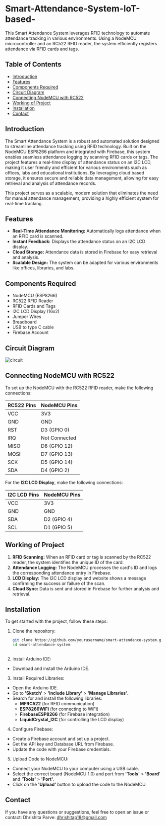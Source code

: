 # Smart-Attendance-System-IoT-based-
This Smart Attendance System leverages RFID technology to automate attendance tracking in various environments. Using a NodeMCU microcontroller and an RC522 RFID reader, the system efficiently registers attendance via RFID cards and tags.

## Table of Contents

- [Introduction](#introduction)
- [Features](#features)
- [Components Required](#components-required)
- [Circuit Diagram](#circuit-diagram)
- [Connecting NodeMCU with RC522](#connecting-nodemcu-with-rc522)
- [Working of Project](#Working-of-Project)
- [Installation](#installation)
- [Contact](#contact)

## Introduction

The Smart Attendance System is a robust and automated solution designed to streamline attendance tracking using RFID technology. Built on the NodeMCU ESP8266 platform and integrated with Firebase, this system enables seamless attendance logging by scanning RFID cards or tags. The project features a real-time display of attendance status on an I2C LCD, making it user friendly and efficient for various environments such as offices, labs and educational institutions. By leveraging cloud based storage, it ensures secure and reliable data management, allowing for easy retrieval and analysis of attendance records.

This project serves as a scalable, modern solution that eliminates the need for manual attendance management, providing a highly efficient system for real-time tracking.


## Features

- **Real-Time Attendance Monitoring:** Automatically logs attendance when an RFID card is scanned.
- **Instant Feedback:** Displays the attendance status on an I2C LCD display.
- **Cloud Storage:** Attendance data is stored in Firebase for easy retrieval and analysis.
- **Scalable Design:** The system can be adapted for various environments like offices, libraries, and labs.

## Components Required

- NodeMCU (ESP8266)
- RC522 RFID Reader
- RFID Cards and Tags
- I2C LCD Display (16x2)
- Jumper Wires
- Breadboard
- USB to type C cable
- Firebase Account

## Circuit Diagram

![circuit](https://github.com/user-attachments/assets/2ef07c8b-809c-4945-bb97-77c68fcb2296)


## Connecting NodeMCU with RC522

To set up the NodeMCU with the RC522 RFID reader, make the following connections:

| RC522 Pins  | NodeMCU Pins  |
|-------------|---------------|
| VCC         | 3V3           |
| GND         | GND           |
| RST         | D3 (GPIO 0)   |
| IRQ         | Not Connected |
| MISO        | D6 (GPIO 12)  |
| MOSI        | D7 (GPIO 13)  |
| SCK         | D5 (GPIO 14)  |
| SDA         | D4 (GPIO 2)   |

For the **I2C LCD Display**, make the following connections:

| I2C LCD Pins | NodeMCU Pins  |
|--------------|---------------|
| VCC          | 3V3           |
| GND          | GND           |
| SDA          | D2 (GPIO 4)   |
| SCL          | D1 (GPIO 5)   |


## Working of Project

1. **RFID Scanning:** When an RFID card or tag is scanned by the RC522 reader, the system identifies the unique ID of the card.
2. **Attendance Logging:** The NodeMCU processes the card's ID and logs the corresponding attendance entry in Firebase.
3. **LCD Display:** The I2C LCD display and website shows a message confirming the success or failure of the scan.
4. **Cloud Sync:** Data is sent and stored in Firebase for further analysis and retrieval.

## Installation

To get started with the project, follow these steps:

1. Clone the repository:
   
   ```bash
   git clone https://github.com/yourusername/smart-attendance-system.git
   cd smart-attendance-system
 
2. Install Arduino IDE:

- Download and install the Arduino IDE.

3. Install Required Libraries:

- Open the Arduino IDE.
- Go to **'Sketch'** > **'Include Library'** > **'Manage Libraries'**.
- Search for and install the following libraries:
  - **MFRC522** (for RFID communication)
  - **ESP8266WiFi** (for connecting to WiFi)
  - **FirebaseESP8266** (for Firebase integration)
  - **LiquidCrystal_I2C** (for controlling the LCD display)
  
4. Configure Firebase:

- Create a Firebase account and set up a project.
- Get the API key and Database URL from Firebase.
- Update the code with your Firebase credentials.
  
5. Upload Code to NodeMCU:

- Connect your NodeMCU to your computer using a USB cable.
- Select the correct board (NodeMCU 1.0) and port from **'Tools'** > **'Board'** and **'Tools'** > **'Port'**.
- Click on the **'Upload'** button to upload the code to the NodeMCU.
   
## Contact
If you have any questions or suggestions, feel free to open an issue or contact:
Dhrishita Parve: dhrishitap18@gmail.com
